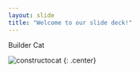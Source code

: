 ```yaml
---
layout: slide
title: "Welcome to our slide deck!"
---
```


Builder Cat

![constructocat](https://octodex.github.com/images/constructocat2.jpg)
{: .center}
